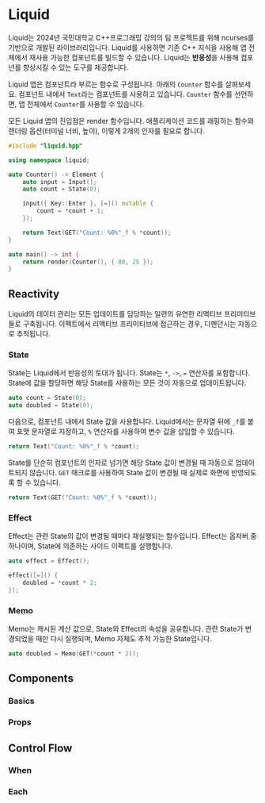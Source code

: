 # Liquid

Liquid는 2024년 국민대학교 C++프로그래밍 강의의 팀 프로젝트를 위해 ncurses를 기반으로 개발된 라이브러리입니다. Liquid를 사용하면 기존 C++ 지식을 사용해 앱 전체에서 재사용 가능한 컴포넌트를 빌드할 수 있습니다. Liquid는 **반응성**을 사용해 컴포넌를 향상시킬 수 있는 도구를 제공합니다.

Liquid 앱은 컴포넌트라 부르는 함수로 구성됩니다. 아래의 `Counter` 함수를 살펴보세요. 컴포넌트 내에서 `Text`라는 컴포넌트를 사용하고 있습니다. `Counter` 함수를 선언하면, 앱 전체에서 `Counter`를 사용할 수 있습니다.

모든 Liquid 앱의 진입점은 render 함수입니다. 애플리케이션 코드를 래핑하는 함수와 렌더링 옵션(터미널 너비, 높이), 이렇게 2개의 인자를 필요로 합니다.

```cpp
#include "liquid.hpp"

using namespace liquid;

auto Counter() -> Element {
    auto input = Input();
    auto count = State(0);

    input({ Key::Enter }, [=]() mutable {
        count = *count + 1;
    });

    return Text(GET("Count: %0%"_f % *count));
}

auto main() -> int {
    return render(Counter(), { 80, 25 });
}
```

## Reactivity

Liquid의 데이터 관리는 모든 업데이트를 담당하는 일련의 유연한 리액티브 프리미티브들로 구축됩니다. 이펙트에서 리액티브 프리미티브에 접근하는 경우, 디펜던시는 자동으로 추적됩니다.

### State

State는 Liquid에서 반응성의 토대가 됩니다. State는 `*`, `->`, `=` 연산자를 포함합니다. State에 값을 할당하면 해당 State를 사용하는 모든 것이 자동으로 업데이트됩니다.

```cpp
auto count = State(0);
auto doubled = State(0);
```

다음으로, 컴포넌트 내에서 State 값을 사용합니다. Liquid에서는 문자열 뒤에 `_f`를 붙여 포맷 문자열로 지정하고, `%` 연산자를 사용하여 변수 값을 삽입할 수 있습니다.

```cpp
return Text("Count: %0%"_f % *count);
```

State를 단순히 컴포넌트의 인자로 넘기면 해당 State 값이 변경될 때 자동으로 업데이트되지 않습니다. `GET` 매크로를 사용하여 State 값이 변경될 때 실제로 화면에 반영되도록 할 수 있습니다.

```cpp
return Text(GET("Count: %0%"_f % *count));
```

### Effect

Effect는 관련 State의 값이 변경될 때마다 재실행되는 함수입니다. Effect는 옵저버 중 하나이며, State에 의존하는 사이드 이펙트를 실행합니다.

```cpp
auto effect = Effect();

effect([=]() {
    doubled = *count * 2;
});
```

### Memo

Memo는 캐시된 계산 값으로, State와 Effect의 속성을 공유합니다. 관련 State가 변경되었을 때만 다시 실행되며, Memo 자체도 추적 가능한 State입니다.

```cpp
auto doubled = Memo(GET(*count * 2));
```

## Components

### Basics

### Props

## Control Flow

### When

### Each
